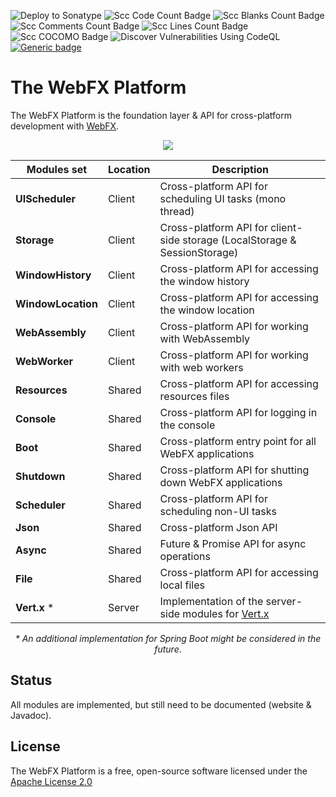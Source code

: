![Deploy to Sonatype](https://github.com/webfx-project/webfx-platform/actions/workflows/build-and-deploy-to-sonatype.yml/badge.svg)
![Scc Code Count Badge](https://sloc.xyz/github/webfx-project/webfx-platform/?category=code)
![Scc Blanks Count Badge](https://sloc.xyz/github/webfx-project/webfx-platform/?category=blanks)
![Scc Comments Count Badge](https://sloc.xyz/github/webfx-project/webfx-platform/?category=comments)
![Scc Lines Count Badge](https://sloc.xyz/github/webfx-project/webfx-platform/?category=lines)
![Scc COCOMO Badge](https://sloc.xyz/github/webfx-project/webfx-platform/?category=cocomo)
![Discover Vulnerabilities Using CodeQL](https://github.com/webfx-project/webfx-platform/actions/workflows/discover-vulnerabilities.yml/badge.svg)
[![Generic badge](https://img.shields.io/badge/Read-JavaDoc-blue.svg)](https://javadoc-platform.webfx.dev)

# The WebFX Platform

The WebFX Platform is the foundation layer & API for cross-platform development with [WebFX](https://github.com/webfx-project/webfx).

<div align="center">
    <picture>
      <source media="(prefers-color-scheme: dark)" srcset="https://docs.webfx.dev/webfx-readmes/webfx-platform-dark.svg">
      <img src="https://docs.webfx.dev/webfx-readmes/webfx-platform-light.svg" />
    </picture>

<p></p>

| Modules set        | Location | Description                                                                |
|--------------------|----------|----------------------------------------------------------------------------|
| **UIScheduler**    | Client   | Cross-platform API for scheduling UI tasks (mono thread)                   |
| **Storage**        | Client   | Cross-platform API for client-side storage (LocalStorage & SessionStorage) |
| **WindowHistory**  | Client   | Cross-platform API for accessing the window history                        |
| **WindowLocation** | Client   | Cross-platform API for accessing the window location                       |
| **WebAssembly**    | Client   | Cross-platform API for working with WebAssembly                            |
| **WebWorker**      | Client   | Cross-platform API for working with web workers                            |
| **Resources**      | Shared   | Cross-platform API for accessing resources files                           |
| **Console**        | Shared   | Cross-platform API for logging in the console                              |
| **Boot**           | Shared   | Cross-platform entry point for all WebFX applications                      |
| **Shutdown**       | Shared   | Cross-platform API for shutting down WebFX applications                    |
| **Scheduler**      | Shared   | Cross-platform API for scheduling non-UI tasks                             |
| **Json**           | Shared   | Cross-platform Json API                                                    |
| **Async**          | Shared   | Future & Promise API for async operations                                  |
| **File**           | Shared   | Cross-platform API for accessing local files                               |
| **Vert.x** *       | Server   | Implementation of the server-side modules for [Vert.x](https://vertx.io)   |

*\* An additional implementation for Spring Boot might be considered in the future*.

</div>

## Status

All modules are implemented, but still need to be documented (website & Javadoc).

## License

The WebFX Platform is a free, open-source software licensed under the [Apache License 2.0](LICENSE)
